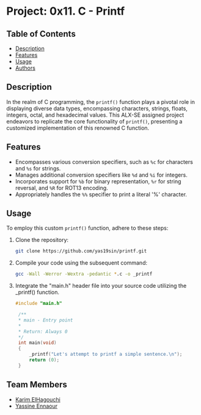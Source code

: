 # Project: 0x11. C - Printf

## Table of Contents
- [Description](#description)
- [Features](#features)
- [Usage](#usage)
- [Authors](#authors)

## Description

In the realm of C programming, the `printf()` function plays a pivotal role in displaying diverse data types, encompassing characters, strings, floats, integers, octal, and hexadecimal values. This ALX-SE assigned project endeavors to replicate the core functionality of `printf()`, presenting a customized implementation of this renowned C function.

## Features

- Encompasses various conversion specifiers, such as `%c` for characters and `%s` for strings.
- Manages additional conversion specifiers like `%d` and `%i` for integers.
- Incorporates support for `%b` for binary representation, `%r` for string reversal, and `%R` for ROT13 encoding.
- Appropriately handles the `%%` specifier to print a literal '%' character.

## Usage

To employ this custom `printf()` function, adhere to these steps:

1. Clone the repository:
   ```bash
   git clone https://github.com/yas19sin/printf.git
   ```

2. Compile your code using the subsequent command:
   ```bash
   gcc -Wall -Werror -Wextra -pedantic *.c -o _printf
   ```
3. Integrate the "main.h" header file into your source code utilizing the _printf() function.
   ```c
   #include "main.h"

    /**
    * main - Entry point
    *
    * Return: Always 0
    */
    int main(void)
    {
        _printf("Let's attempt to printf a simple sentence.\n");
        return (0);
    }
   ```
## Team Members

- [Karim ElHagouchi](https://github.com/hagouchikarim)
- [Yassine Ennaour](https://github.com/yas19sin)